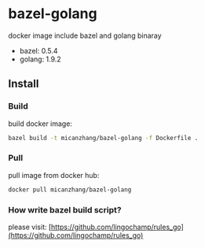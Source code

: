 # bazel-golang
docker image include bazel and golang binaray

+ bazel: 0.5.4
+ golang: 1.9.2

## Install

### Build

build docker image:

```sh
bazel build -t micanzhang/bazel-golang -f Dockerfile .
```

### Pull

pull image from docker hub:

```sh
docker pull micanzhang/bazel-golang
```

### How write bazel build script?

please visit: [https://github.com/lingochamp/rules_go](https://github.com/lingochamp/rules_go)



